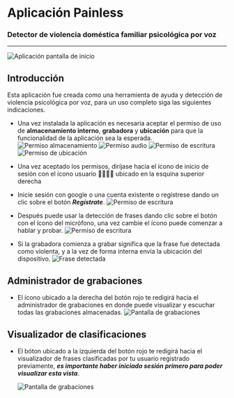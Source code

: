 # Aplicación Painless
### Detector de violencia doméstica familiar psicológica por voz
---
![Aplicación pantalla de inicio](./assets/images/pantalla_inicio.png)

## **Introducción**
Esta aplicación fue creada como una herramienta de ayuda y detección de violencia psicológica por voz, para un uso completo siga las siguientes indicaciones.

* Una vez instalada la aplicación es necesaria aceptar el permiso de uso de **almacenamiento interno**, **grabadora** y **ubicación** para que la funcionalidad de la aplicación sea la esperada. 
   ![Permiso almacenamiento](./assets/images/permiso_almacenamiento.png)
    ![Permiso audio](./assets/images/permiso_audio.png)
    ![Permiso de escritura](./assets/images/permiso_deescritura.png)
    ![Permiso de ubicación](./assets/images/permiso_ubicación.png)
* Una vez aceptado los permisos, diríjase hacia el ícono de inicio de sesión con el ícono usuario 👨‍💼👩‍💼 ubicado en la esquina superior derecha

* Inicie sesión con google o una cuenta existente o regístrese dando un clic sobre el botón ***Regístrate***.
    ![Permiso de escritura](./assets/images/pantalla_inicio_sesion.png)

* Después puede usar la detección de frases dando clic sobre el botón con el ícono del micrófono, una vez cambie el ícono puede comenzar a hablar y probar.
    ![Permiso de escritura](./assets/images/iniciar_deteccion.png)


* Si la grabadora comienza a grabar significa que la frase fue detectada como violenta, y a la vez de forma interna envía la ubicación del dispositivo.
    ![Frase detectada](./assets/images/frase_violenta.png)

## **Administrador de grabaciones**
* El ícono ubicado a la derecha del botón rojo te redigirá hacia el administrador de grabaciones en donde puede visualizar y escuchar todas las grabaciones almacenadas.
    ![Pantalla de grabaciones](./assets/images/pantalla_grabaciones.png)

## **Visualizador de clasificaciones**
* El bóton ubicado a la izquierda del botón rojo te redigirá hacia el visualizador de frases clasificadas por tu usuario registrado previamente, ***es importante haber iniciado sesión primero para poder visualizar esta vista***.

    ![Pantalla de grabaciones](./assets/images/dashboard.png)
